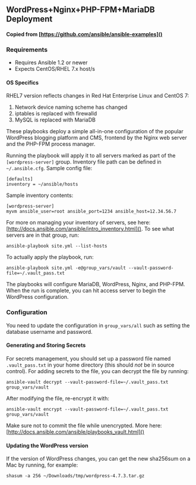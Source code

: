 ## WordPress+Nginx+PHP-FPM+MariaDB Deployment

#### Copied from [https://github.com/ansible/ansible-examples]()

### Requirements
- Requires Ansible 1.2 or newer
- Expects CentOS/RHEL 7.x host/s

#### OS Specifics

RHEL7 version reflects changes in Red Hat Enterprise Linux and CentOS 7:

1. Network device naming scheme has changed
2. iptables is replaced with firewalld
3. MySQL is replaced with MariaDB

These playbooks deploy a simple all-in-one configuration of the popular
WordPress blogging platform and CMS, frontend by the Nginx web server and the
PHP-FPM process manager.

Running the playbook will apply it to all servers marked as part of the `[wordpress-server]`
group.  Inventory file path can be defined in `~/.ansible.cfg`.  Sample config file:

    [defaults]
    inventory = ~/ansible/hosts

Sample inventory contents:

    [wordpress-server]
    myvm ansible_user=root ansible_port=1234 ansible_host=12.34.56.7

For more on managing your inventory of servers, see here:
[http://docs.ansible.com/ansible/intro_inventory.html]().
To see what servers are in that group, run:

    ansible-playbook site.yml --list-hosts

To actually apply the playbook, run:

    ansible-playbook site.yml -e@group_vars/vault --vault-password-file=~/.vault_pass.txt

The playbooks will configure MariaDB, WordPress, Nginx, and PHP-FPM. When the run
is complete, you can hit access server to begin the WordPress configuration.

### Configuration

You need to update the configuration in `group_vars/all` such as setting the database username
and password.

#### Generating and Storing Secrets

For secrets management, you should set up a password file named `.vault_pass.txt` in your
home directory (this should _not_ be in source control).
For adding secrets to the file, you can decrypt the file by
running:

    ansible-vault decrypt --vault-password-file=~/.vault_pass.txt group_vars/vault

After modifying the file, re-encrypt it with:

    ansible-vault encrypt --vault-password-file=~/.vault_pass.txt group_vars/vault

Make sure not to commit the file while unencrypted.  More here: [http://docs.ansible.com/ansible/playbooks_vault.html]()

#### Updating the WordPress version

If the version of WordPress changes, you can get the new sha256sum
on a Mac by running, for example:

    shasum -a 256 ~/Downloads/tmp/wordpress-4.7.3.tar.gz

